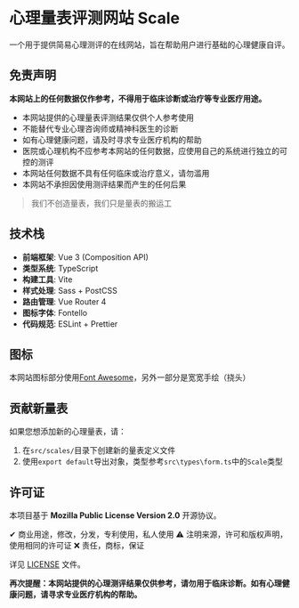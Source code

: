 # 心理量表评测网站 Scale

一个用于提供简易心理测评的在线网站，旨在帮助用户进行基础的心理健康自评。

## 免责声明

**本网站上的任何数据仅作参考，不得用于临床诊断或治疗等专业医疗用途。**

- 本网站提供的心理量表评测结果仅供个人参考使用
- 不能替代专业心理咨询师或精神科医生的诊断
- 如有心理健康问题，请及时寻求专业医疗机构的帮助
- 医院或心理机构不应参考本网站的任何数据，应使用自己的系统进行独立的可控的测评
- 本网站任何数据不具有任何临床或治疗意义，请勿滥用
- 本网站不承担因使用测评结果而产生的任何后果

> 我们不创造量表，我们只是量表的搬运工

## 技术栈

- **前端框架**: Vue 3 (Composition API)
- **类型系统**: TypeScript
- **构建工具**: Vite
- **样式处理**: Sass + PostCSS
- **路由管理**: Vue Router 4
- **图标字体**: Fontello
- **代码规范**: ESLint + Prettier

## 图标

本网站图标部分使用[Font Awesome](https://fontawesome.com/)，另外一部分是宽宽手绘（挠头）

## 贡献新量表

如果您想添加新的心理量表，请：

1. 在`src/scales/`目录下创建新的量表定义文件
2. 使用`export default`导出对象，类型参考`src\types\form.ts`中的`Scale`类型

## 许可证

本项目基于 **Mozilla Public License Version 2.0** 开源协议。

✔ 商业用途，修改，分发，专利使用，私人使用
⚠ 注明来源，许可和版权声明，使用相同的许可证
❌︎ 责任，商标，保证

详见 [LICENSE](LICENSE) 文件。

**再次提醒：本网站提供的心理测评结果仅供参考，请勿用于临床诊断。如有心理健康问题，请寻求专业医疗机构的帮助。**
